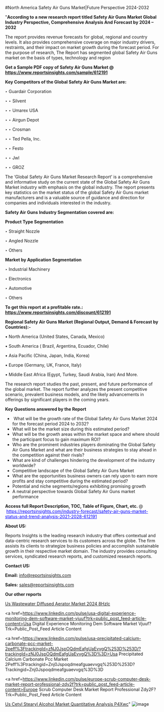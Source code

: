 #North America Safety Air Guns Market|Future Perspective 2024-2032

"<strong>According to a new research report titled Safety Air Guns Market Global Industry Perspective, Comprehensive Analysis And Forecast by 2024 – 2032</strong>

The report provides revenue forecasts for global, regional and country levels. It also provides comprehensive coverage on major industry drivers, restraints, and their impact on market growth during the forecast period. For the purpose of research, The Report has segmented global Safety Air Guns market on the basis of types, technology and region

<strong>Get a Sample PDF copy of Safety Air Guns Market </strong><strong>@<a href=https://www.reportsinsights.com/sample/612191 style=color:#0000ff;> https://www.reportsinsights.com/sample/612191</a></strong></font>

<strong>Key Competitors of the Global Safety Air Guns Market are:</strong>

‣ Guardair Corporation

‣ 
‣ Silvent

‣ 
‣ Umarex USA

‣ 
‣ Airgun Depot

‣ 
‣ Crosman

‣ 
‣ Ted Pella, Inc.

‣ 
‣ Festo

‣ 
‣ Jwl

‣ 
‣ GROZ

The ‘Global Safety Air Guns Market Research Report’ is a comprehensive and informative study on the current state of the Global Safety Air Guns Market industry with emphasis on the global industry. The report presents key statistics on the market status of the global Safety Air Guns market manufacturers and is a valuable source of guidance and direction for companies and individuals interested in the industry.

<strong>Safety Air Guns Industry Segmentation covered are:</strong>

<strong>Product Type Segmentation</strong>

‣    Straight Nozzle

‣ Angled Nozzle

‣ Others

<strong>Market by Application Segmentation</strong>

‣   Industrial Machinery

‣ Electronics

‣ Automotive

‣ Others

<strong>To get this report at a profitable rate.: <a href=https://www.reportsinsights.com/discount/612191 style=color:#0000ff;>https://www.reportsinsights.com/discount/612191</a></strong></font>

<strong>Regional Safety Air Guns Market (Regional Output, Demand &amp; Forecast by Countries):-</strong>

• North America (United States, Canada, Mexico)

• South America ( Brazil, Argentina, Ecuador, Chile)

• Asia Pacific (China, Japan, India, Korea)

• Europe (Germany, UK, France, Italy)

• Middle East Africa (Egypt, Turkey, Saudi Arabia, Iran) And More.

The research report studies the past, present, and future performance of the global market. The report further analyzes the present competitive scenario, prevalent business models, and the likely advancements in offerings by significant players in the coming years.

<strong>Key Questions answered by the Report</strong>
<ul>
  <li> What will be the growth rate of the Global Safety Air Guns Market 2024 for the forecast period 2024 to 2032?</li>
  <li>What will be the market size during this estimated period?</li>
  <li>What will be the growth areas within the market space and where should the participant focus to gain maximum ROI?</li>
  <li>Who are the prominent industries players dominating the Global Safety Air Guns Market and what are their business strategies to stay ahead in the competition against their rivals?</li>
  <li>What are kind of challenges hindering the development of the industry worldwide?</li>
  <li>Competitive landscape of the Global Safety Air Guns Market</li>
  <li>What are the opportunities business owners can rely upon to earn more profits and stay competitive during the estimated period?</li>
  <li>Potential and niche segments/regions exhibiting promising growth</li>
  <li>A neutral perspective towards Global Safety Air Guns market performance</li>
</ul>
<strong>Access full Report Description, TOC, Table of Figure, Chart, etc. </strong>@  <a href=https://reportsinsights.com/industry-forecast/safety-air-guns-market-status-and-trend-analysis-2021-2028-612191 style=color:#0000ff;>https://reportsinsights.com/industry-forecast/safety-air-guns-market-status-and-trend-analysis-2021-2028-612191</a></font>

<strong><strong>About US</strong>:</strong>

Reports Insights is the leading research industry that offers contextual and data-centric research services to its customers across the globe. The firm assists its clients to strategize business policies and accomplish sustainable growth in their respective market domain. The industry provides consulting services, syndicated research reports, and customized research reports.

<strong>Contact US:</strong>

<p class=""""><b>Email:</b> <a href=mailto:info@reportsinsights.com>info@reportsinsights.com</a></p>
<p class=""""><b>Sales:</b> <a href=mailto:sales@reportsinsights.com>sales@reportsinsights.com</a></p>

<strong>Our other reports</strong>

<a href=https://www.linkedin.com/pulse/us-wastewater-diffused-aerator-market-2024-8hzlc/>Us Wastewater Diffused Aerator Market 2024 8Hzlc</a>

<a href=https://www.linkedin.com/pulse/usa-digital-experience-monitoring-dem-software-market-vjuuf?trk=public_post_feed-article-content>Usa Digital Experience Monitoring Dem Software Market Vjuuf?Trk=Public_Post_Feed Article Content</a>

<a href=https://www.linkedin.com/pulse/usa-precipitated-calcium-carbonate-pcc-market-2peff%3FtrackingId=zNJ0JspOQdmEafgUaEvvgQ%253D%253D/?trackingId=zNJ0JspOQdmEafgUaEvvgQ%3D%3D>Usa Precipitated Calcium Carbonate Pcc Market 2Peff%3Ftrackingid=Znj0Jspoqdmeafguaevvgq%253D%253D?Trackingid=Znj0Jspoqdmeafguaevvgq%3D%3D</a>

<a href=https://www.linkedin.com/pulse/europe-scrub-computer-desk-market-report-professional-zdy2f?trk=public_post_feed-article-content>Europe Scrub Computer Desk Market Report Professional Zdy2F?Trk=Public_Post_Feed Article Content</a>

<a href=https://www.linkedin.com/pulse/us-cetyl-stearyl-alcohol-market-quantitative-analysis-p4xwc/>Us Cetyl Stearyl Alcohol Market Quantitative Analysis P4Xwc</a>"
![image](https://github.com/aanak123/RIMarketer1/assets/158471119/866c05c3-411a-4c2a-98fa-9a007e62f361)
